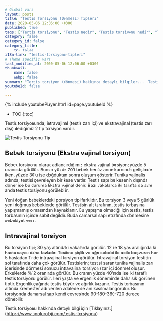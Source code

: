 ```yaml
---
# Global vars
layout: posts
title: "Testis Torsiyonu (Dönmesi) Tipleri"
date: 2020-05-06 12:06:00 +0300
published: true
tags: ["Tertis torsiyonu", "Testis nedir", "Testis torsiyonu nedir", "Testis torsiyonu testis kanseri", "testis torsiyonu tipi", "Testis torsiyonu erken müdahale", "Testis torsiyonu teşhis", "Testis torsiyonu tedavi", "Testis torsiyonu ameliyat" , "testis dönmesi", "testis torsiyonu ne zaman", "testis torsiyonu neden", "testis torsiyonu acil", "testis torsiyonu belirti", "testis torsiyonu ultrasonografi", "testis torsiyonu tipi" , "testis torsiyonu tedavi", "testis torsiyonu çözüm", "testis dönmesi ameliyatı", "testis dönmesi tedavi"]
category: false
category_id: false
category_title:
    tr: false
i18n-link: "testis-torsiyonu-tipleri"
# Theme specific vars
last_modified_at: 2020-05-06 12:06:00 +0300
thumbnail:
    name: false
    webp: false
summary: "Tertis torsiyon (dönmesi) hakkında detaylı bilgiler... ,Testis nedir?, Testiste ağrı ve şişliklerin nedenleri? , Testis torsiyonu nedir?, Testis torsiyonu testis kanseriyle birlikte olur mu? , Kaç tip testis torsiyon vardır? , Testis torsiyonunda erken müdahale? , Testis torsiyonu teşhisi ve tedavisi, Testis torsiyonu ameliyatı"
youtubeId: false

---
```

{% include youtubePlayer.html id=page.youtubeId %}

* TOC
{:toc}

Testis torsiyonunda; intravajinal (testis zarı içi) ve ekstravajinal (testis zarı dışı) dediğimiz 2 tip torsiyon vardır.

![Testis Torsiyonu Tip](/assets/img/testistorsiyonutip.jpeg)
## Bebek torsiyonu (Ekstra vajinal torsiyon)

Bebek torsiyonu olarak adlandırdığımız ekstra vajinal torsiyon; yüzde 5 oranında görülür. Bunun yüzde 70’i bebek henüz anne karnında gelişimde iken, yüzde 30’u ise doğduktan sonra oluşum gösterir. Tunika vajinalis adında; testisi çevreleyen bir kese vardır. Testis sapı bu kesenin dışında döner ise bu duruma Ekstra vajinal denir. Bazı vakalarda iki tarafta da aynı anda testis torsiyonu görülebilir.

Yeni doğan bebeklerdeki porsiyon tipi farklıdır. Bu torsiyon 3 veya 5 günlük yeni doğmuş bebeklerde görülür. Testisin alt tarafının, testis torbasına yapışmamış olmasından kaynaklanır. Bu yapışma olmadığı için testis, testis torbasının içinde sabit değildir. Buda damarsal sapı etrafında dönmesine sebebiyet verir.


## Intravajinal torsiyon

Bu torsiyon tipi; 30 yaş altındaki vakalarda görülür. 12 ile 18 yaş aralığında ki hasta sayısı daha fazladır. Testiste şişlik ve ağrı sebebi ile acile başvuran her 5 hastadan 1’nde intravajinal torsiyon görülür. Intravajinal torsiyon testisin sol tarafında daha çok görülür. Testislerin; testisi saran tunika vajinalis zarı içerisinde dönmesi sonucu intravajinal torsiyon (zar içi dönme) oluşur. Erkeklerde %12 oranında görülür. Bu oranın yüzde 40’ında ise iki taraflı testis torsiyonu görülür. İleri yaşta ve ergenlik döneminde daha sık görünen tiptir. Ergenlik çağında testis büyür ve ağırlık kazanır. Testis torbasının altında kremester adı verilen adalede de ani kasılmalar görülür. Bu torsiyonda damarsal sap kendi cevresinde 90-180-360-720 derece dönebilir.

Testis torsiyonu hakkında detaylı bilgi için [Tıklayınız.] (https://www.onoluroloji.com/testis-torsiyonu)
